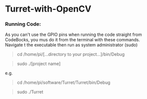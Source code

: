 # Turret-with-OpenCV


### Running Code:
As you can't use the GPIO pins when running the code straight from CodeBocks, you mus do it from the terminal with these commands. Navigate t the executable then run as system administrator (sudo)
>cd /home/pi/[...directory to your project...]/bin/Debug

>sudo ./[project name]

e.g.
>cd /home/pi/software/Turret/Turret/bin/Debug

>sudo ./Turret
